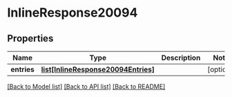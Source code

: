 # InlineResponse20094

## Properties
Name | Type | Description | Notes
------------ | ------------- | ------------- | -------------
**entries** | [**list[InlineResponse20094Entries]**](InlineResponse20094Entries.md) |  | [optional] 

[[Back to Model list]](../README.md#documentation-for-models) [[Back to API list]](../README.md#documentation-for-api-endpoints) [[Back to README]](../README.md)

